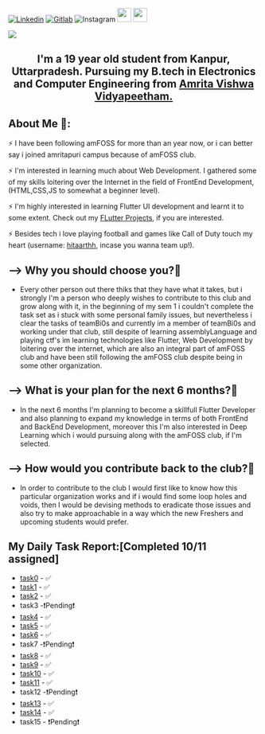   <a href="https://in.linkedin.com/in/hitarth-anand-rohra-956795188?trk=public_profile_browsemap" target="_blank"><img alt="Linkedin" src="https://img.shields.io/badge/LinkedIn-0077B5?style=for-the-badge&logo=linkedin&logoColor=white"></a>   <a href="https://gitlab.com/hitaarthh" target="_blank"><img alt="Gitlab" src="https://img.shields.io/badge/GitLab-330F63?style=for-the-badge&logo=gitlab&logoColor=white"></a> ![Instagram](https://img.shields.io/badge/<hitaarthh>-%23E4405F.svg?style=for-the-badge&logo=Instagram&logoColor=white) <a href="https://hitaarthh.github.io/" target="_main"><img src="https://img.shields.io/badge/-Portfolio%20%F0%9F%92%BC-green[700]" height="28"></a> <a href="https://docs.google.com/document/d/1sLvaJYe4Q1w-GBkPVYiIw6XxTlpcjZHbNcZu45K16G8/edit?usp=sharing"><img src="https://img.shields.io/badge/-TaskList%3A-green[700]" height="28"></a>



![](https://readme-typing-svg.herokuapp.com?size=35&color=5C89F7&background=3FCBFF00&center=true&multiline=true&width=1000&height=90&lines=Hey+there%2C+I'm+Hitarth+Anand+Rohra!!👋🏻;Welcome+To+My+amFOSS-tasks+Repository.😇)

<div align="center">
<h2>I'm a 19 year old student from Kanpur, Uttarpradesh. Pursuing my B.tech in Electronics and Computer Engineering from <a href="https://amrita.edu/" target="_blank">Amrita Vishwa Vidyapeetham.</a>
</div>

## About Me 🤔: 
⚡️ I have been following amFOSS for more than an year now, or i can better say i joined amritapuri campus
because of amFOSS club.

⚡️ I'm interested in learning much about Web Development. I gathered some of my skills loitering over the Internet
in the field of FrontEnd Development, (HTML,CSS,JS to somewhat a beginner level).

⚡️ I'm highly interested in learning Flutter UI development and learnt it to some extent. Check out my [FLutter
Projects](https://github.com/hitaarthh/Flutter-Projects), if you are interested.

⚡️ Besides tech i love playing football and games like Call of Duty touch my heart (username: [hitaarthh](), incase you
wanna team up!).
  
## --> Why you should choose you?🤔
  - Every other person out there thiks that they have what it takes, but i strongly I'm a person who deeply wishes to contribute to this club and grow along with it, in the beginning of my sem 1 i couldn't complete the task set as i stuck with some personal family issues, but nevertheless i clear the tasks of teamBi0s and currently im a member of teamBi0s and working under that club, still despite of learning assemblyLanguage and playing ctf's im learning technologies like Flutter, Web Development by loitering over the internet, which are also an integral part of amFOSS club and have been still following the amFOSS club despite being in some other organization.
  
## --> What is your plan for the next 6 months?🤔
  - In the next 6 months I'm planning to become a skillfull Flutter Developer and also planning to expand my knowledge in terms of both FrontEnd and BackEnd Development, moreover this I'm also interested in Deep Learning which i would pursuing along with the amFOSS club, if I'm selected.
 
## --> How would you contribute back to the club?🤔
  - In order to contribute to the club I would first like to know how this particular organization works and if i would find some loop holes and voids, then I would be devising methods to eradicate those issues and also try to make approachable in a way which the new Freshers and upcoming students would prefer.

## My Daily Task Report:[Completed 10/11 assigned]

- [task0](https://github.com/hitaarthh/amFOSS-tasks/tree/main/task0) - ✅
- [task1](https://github.com/hitaarthh/amFOSS-tasks/tree/main/task1) - ✅
- [task2](https://github.com/hitaarthh/amFOSS-tasks/tree/main/task2) - ✅
- task3 -❗Pending❗️
- [task4](https://github.com/hitaarthh/amFOSS-tasks/tree/main/task04) - ✅ 
- [task5](https://github.com/hitaarthh/amFOSS-tasks/tree/main/task05) - ✅
- [task6](https://github.com/hitaarthh/amFOSS-tasks/tree/main/task6) - ✅
- task7 -❗️Pending❗️
- [task8](https://github.com/hitaarthh/amFOSS-tasks/tree/main/task8) - ✅
- [task9](https://github.com/hitaarthh/amFOSS-tasks/tree/main/task9) - ✅
- [task10](https://github.com/hitaarthh/amFOSS-tasks/tree/main/task10) - ✅
- [task11](https://github.com/hitaarthh/amFOSS-tasks/tree/main/task11) - ✅
- task12 -❗️Pending❗️
- [task13](https://github.com/hitaarthh/amFOSS-tasks/tree/main/task13) - ✅
- [task14](https://github.com/hitaarthh/amFOSS-tasks/tree/main/task14) - ✅
- task15 - ❗️Pending❗️
